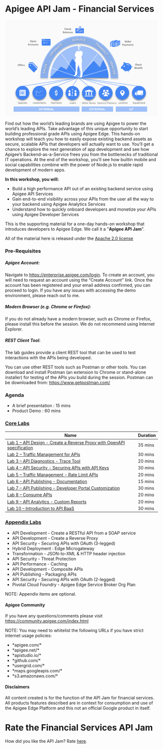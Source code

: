 # Apigee API Jam - Financial Services

![](./header.png)


Find out how the world’s leading brands are using Apigee to power the world’s
leading APIs. Take advantage of this unique opportunity to start building
professional ­grade APIs using Apigee Edge. This hands-on workshop will teach
you how to easily expose existing backend assets as secure, scalable APIs that
developers will actually want to use. You’ll get a chance to explore the next
generation of app development and see how Apigee’s Backend­-as-­a-­Service
frees you from the bottlenecks of traditional IT operations. At the end of the
workshop, you’ll see how built­in mobile and social capabilities combine with the
power of Node.js to enable rapid development of modern apps.

**In this workshop, you will:**
* Build a high­ performance API out of an existing backend service using Apigee API Services
* Gain end­-to-­end visibility across your APIs from the user all the way to your backend using Apigee Analytics Services
* Understand how to quickly onboard developers and monetize your APIs using Apigee Developer Services


This is the supporting material for a one-day hands-on workshop that introduces developers to  Apigee Edge. We call it a "**Apigee API Jam**".

All of the material here is released under the [Apache 2.0 license](./LICENSE.md)


### Pre-Requisites 

##### Apigee Account:
Navigate to https://enterprise.apigee.com/login. To create an account, you will need to request an account using the “Create Account” link. Once the account has been registered and your email address confirmed, you can proceed to login. If you have any issues with accessing the demo environment, please reach out to me.

##### Modern Browser (e.g. Chrome or Firefox):
If you do not already have a modern browser, such as Chrome or Firefox, please install this before the session. We do not recommend using Internet Explorer.

##### REST Client Tool:
The lab guides provide a client REST tool that can be used to test interactions with the APIs being developed.

You can use other REST tools such as Postman or other tools. You can download and install Postman (an extension to Chrome or stand-alone installer) for testing of the APIs you build during the session. 
Postman can be downloaded from: https://www.getpostman.com/


### Agenda
* A brief presentation : 15 mins
* Product Demo : 60 mins


### [Core Labs](./Labs/Core) 

| Name                                                                                                                                                                                                                      | Duration  |
|-------------------------------------------------------------------------------------------------------------------------------|---------      |
| [Lab 1 – API Design - Create a Reverse Proxy with OpenAPI specification](./Labs/Core/Lab%201%20-%20Design%20and%20Build%20a%20simple%20API%20Proxy)   | 35 mins   |
| [Lab 2 – Traffic Management for APIs](./Labs/Core/Lab%202%20-%20Traffic%20Management%20for%20APIs)                                     | 30 mins   |
| [Lab 3 – API Diagnostics - Trace Tool](./Labs/Core/Lab%203%20API%20Diagnostics%20-%20Throttle%20APIs)                                  | 20 mins   |
| [Lab 4 – API Security - Securing APIs with API Keys](./Labs/Core/Lab%204%20API%20Security%20-%20Securing%20APIs%20with%20API%20Keys)   | 30 mins   |
| [Lab 5 – Traffic Management - Rate Limit APIs](./Labs/Core/Lab%205%20Traffic%20Management%20-%20Rate%20Limit%20APIs)                   | 20 mins   |
| [Lab 6 – API Publishing - Documentation](./Labs/Core/Lab%206%20API%20Publishing%20-%20Documentation)                                   | 15 mins   |
| [Lab 7 – API Publishing - Developer Portal Customization](./Labs/Core/Lab%207%20API%20Publishing%20-%20Developer%20Portal%20Customization) | 30 mins   |
| [Lab 8 – Consume APIs](./Labs/Core/Lab%208%20Consume%20APIs)                                                                           | 20 mins   |
| [Lab 9 – API Analytics - Custom Reports](./Labs/Core/Lab%209%20API%20Analytics%20-%20Custom%20Reports)                                 | 20 mins   |
| [Lab 10 – Introduction to API BaaS](./Labs/Core/Lab%2010%20Introduction%20to%20API%20BaaS%20Backend-as-a-Service)      | 30 mins       |

### [Appendix Labs](./Labs/Appendix)
* API Development - Create a RESTful API from a SOAP service
* API Development - Create a Reverse Proxy
* API Security - Securing APIs with OAuth (3-legged)
* Hybrid Deployment : Edge Microgateway
* Transformation - JSON-to-XML & HTTP header injection
* API Security - Threat Protection
* API Performance - Caching
* API Development - Composite APIs
* API Publishing - Packaging APIs
* API Security - Securing APIs with OAuth (2-legged)
* Pivotal Cloud Foundry - Apigee Edge Service Broker Org Plan

NOTE: Appendix items are optional.

#### Apigee Community 
If you have any questions/comments please visit https://community.apigee.com/index.html


NOTE: You may need to whitelist the following URLs if you have strict internet usage policies:
* \*apigee.com/\*
* \*apigee.net/\*
* \*apistudio.io/\*
* \*github.com/\*
* \*usergrid.com/\*
* \*maps.googleapis.com/\*
* \*s3.amazonaws.com/\*

#### Disclaimers
All content created is for the function of the API Jam for financial services. All products features described are in context for consumption and use of the Apigee Edge Platform and this not an official Google product in itself.


# Rate the Financial Services API Jam

How did you like the API Jam? Rate [here](https://goo.gl/forms/VGaDSozTk6q7pAYJ3).



